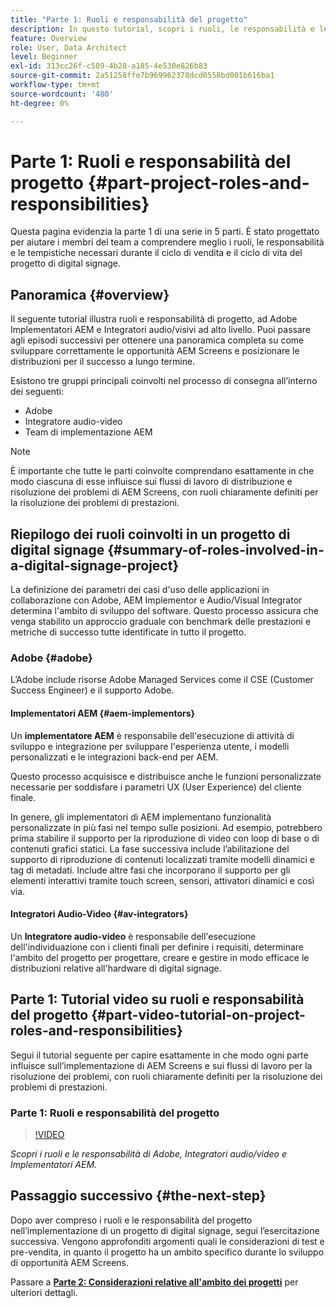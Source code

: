 ```yaml
---
title: "Parte 1: Ruoli e responsabilità del progetto"
description: In questo tutorial, scopri i ruoli, le responsabilità e le tempistiche necessari durante i cicli di vendita e di vita dei progetti di digital signage.
feature: Overview
role: User, Data Architect
level: Beginner
exl-id: 313cc26f-c509-4b28-a185-4e530e826b83
source-git-commit: 2a51258ffe7b969962378dcd0558bd001b616ba1
workflow-type: tm+mt
source-wordcount: '480'
ht-degree: 0%

---
```


# Parte 1: Ruoli e responsabilità del progetto {#part-project-roles-and-responsibilities}

Questa pagina evidenzia la parte 1 di una serie in 5 parti. È stato progettato per aiutare i membri del team a comprendere meglio i ruoli, le responsabilità e le tempistiche necessari durante il ciclo di vendita e il ciclo di vita del progetto di digital signage.

## Panoramica {#overview}

Il seguente tutorial illustra ruoli e responsabilità di progetto, ad Adobe Implementatori AEM e Integratori audio/visivi ad alto livello. Puoi passare agli episodi successivi per ottenere una panoramica completa su come sviluppare correttamente le opportunità AEM Screens e posizionare le distribuzioni per il successo a lungo termine.

Esistono tre gruppi principali coinvolti nel processo di consegna all’interno dei seguenti:

* Adobe
* Integratore audio-video
* Team di implementazione AEM

>[!NOTE]
>
>È importante che tutte le parti coinvolte comprendano esattamente in che modo ciascuna di esse influisce sui flussi di lavoro di distribuzione e risoluzione dei problemi di AEM Screens, con ruoli chiaramente definiti per la risoluzione dei problemi di prestazioni.

## Riepilogo dei ruoli coinvolti in un progetto di digital signage {#summary-of-roles-involved-in-a-digital-signage-project}

La definizione dei parametri dei casi d&#39;uso delle applicazioni in collaborazione con Adobe, AEM Implementor e Audio/Visual Integrator determina l&#39;ambito di sviluppo del software. Questo processo assicura che venga stabilito un approccio graduale con benchmark delle prestazioni e metriche di successo tutte identificate in tutto il progetto.

### Adobe {#adobe}

L’Adobe include risorse Adobe Managed Services come il CSE (Customer Success Engineer) e il supporto Adobe.

#### Implementatori AEM {#aem-implementors}

Un **implementatore AEM** è responsabile dell&#39;esecuzione di attività di sviluppo e integrazione per sviluppare l&#39;esperienza utente, i modelli personalizzati e le integrazioni back-end per AEM.

Questo processo acquisisce e distribuisce anche le funzioni personalizzate necessarie per soddisfare i parametri UX (User Experience) del cliente finale.

In genere, gli implementatori di AEM implementano funzionalità personalizzate in più fasi nel tempo sulle posizioni. Ad esempio, potrebbero prima stabilire il supporto per la riproduzione di video con loop di base o di contenuti grafici statici. La fase successiva include l’abilitazione del supporto di riproduzione di contenuti localizzati tramite modelli dinamici e tag di metadati. Include altre fasi che incorporano il supporto per gli elementi interattivi tramite touch screen, sensori, attivatori dinamici e così via.

#### Integratori Audio-Video {#av-integrators}

Un **Integratore audio-video** è responsabile dell&#39;esecuzione dell&#39;individuazione con i clienti finali per definire i requisiti, determinare l&#39;ambito del progetto per progettare, creare e gestire in modo efficace le distribuzioni relative all&#39;hardware di digital signage.

## Parte 1: Tutorial video su ruoli e responsabilità del progetto {#part-video-tutorial-on-project-roles-and-responsibilities}

Segui il tutorial seguente per capire esattamente in che modo ogni parte influisce sull’implementazione di AEM Screens e sui flussi di lavoro per la risoluzione dei problemi, con ruoli chiaramente definiti per la risoluzione dei problemi di prestazioni.

### Parte 1: Ruoli e responsabilità del progetto

>[!VIDEO](https://video.tv.adobe.com/v/28375)

*Scopri i ruoli e le responsabilità di Adobe, Integratori audio/video e Implementatori AEM.*

## Passaggio successivo {#the-next-step}

Dopo aver compreso i ruoli e le responsabilità del progetto nell’implementazione di un progetto di digital signage, segui l’esercitazione successiva. Vengono approfonditi argomenti quali le considerazioni di test e pre-vendita, in quanto il progetto ha un ambito specifico durante lo sviluppo di opportunità AEM Screens.

Passare a **[Parte 2: Considerazioni relative all&#39;ambito dei progetti](project-considerations.md)** per ulteriori dettagli.

